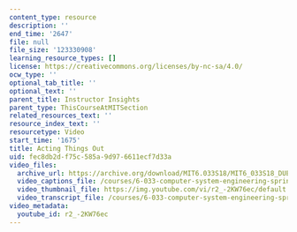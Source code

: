 ```yaml
---
content_type: resource
description: ''
end_time: '2647'
file: null
file_size: '123330908'
learning_resource_types: []
license: https://creativecommons.org/licenses/by-nc-sa/4.0/
ocw_type: ''
optional_tab_title: ''
optional_text: ''
parent_title: Instructor Insights
parent_type: ThisCourseAtMITSection
related_resources_text: ''
resource_index_text: ''
resourcetype: Video
start_time: '1675'
title: Acting Things Out
uid: fec8db2d-f75c-585a-9d97-6611ecf7d33a
video_files:
  archive_url: https://archive.org/download/MIT6.033S18/MIT6_033S18_DUET_Lecture_300k.mp4
  video_captions_file: /courses/6-033-computer-system-engineering-spring-2018/56256643e43f56fd9fde3a68dabb4b71_r2_-2KW76ec.vtt
  video_thumbnail_file: https://img.youtube.com/vi/r2_-2KW76ec/default.jpg
  video_transcript_file: /courses/6-033-computer-system-engineering-spring-2018/ea10802c6baadc87f80fe8c0d70744ce_r2_-2KW76ec.pdf
video_metadata:
  youtube_id: r2_-2KW76ec
---
```

